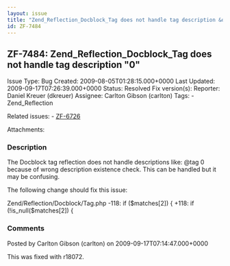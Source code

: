 ```yaml
---
layout: issue
title: "Zend_Reflection_Docblock_Tag does not handle tag description &quot;0&quot;"
id: ZF-7484
---
```


ZF-7484: Zend\_Reflection\_Docblock\_Tag does not handle tag description "0"
----------------------------------------------------------------------------

 Issue Type: Bug Created: 2009-08-05T01:28:15.000+0000 Last Updated: 2009-09-17T07:26:39.000+0000 Status: Resolved Fix version(s): 
 Reporter:  Daniel Kreuer (dkreuer)  Assignee:  Carlton Gibson (carlton)  Tags: - Zend\_Reflection
 
 Related issues: - [ZF-6726](/issues/browse/ZF-6726)
 
 Attachments: 
### Description

The Docblock tag reflection does not handle descriptions like: @tag 0 because of wrong description existence check. This can be handled but it may be confusing.

The following change should fix this issue:

Zend/Reflection/Docblock/Tag.php -118: if ($matches[2]) { +118: if (!is\_null($matches[2]) {

 

 

### Comments

Posted by Carlton Gibson (carlton) on 2009-09-17T07:14:47.000+0000

This was fixed with r18072.

 

 